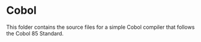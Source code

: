 # Cobol

This folder contains the source files for a simple Cobol compiler that follows the Cobol 85 Standard.
